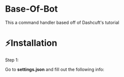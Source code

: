 # Base-Of-Bot
This a command handler based off of Dashcuft's tutorial

# ⚡Installation
Step 1:

Go to **settings.json** and fill out the following info:
